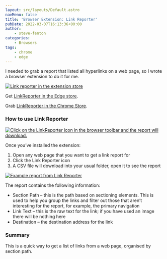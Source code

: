 ```yaml
---
layout: src/layouts/Default.astro
navMenu: false
title: 'Browser Extension: Link Reporter'
pubDate: 2022-03-07T16:13:36+00:00
author:
    - steve-fenton
categories:
    - Browsers
tags:
    - chrome
    - edge
---
```


I needed to grab a report that listed all hyperlinks on a web page, so I wrote a browser extension to do it for me.

[![Link reporter in the extension store](https://www.stevefenton.co.uk/wp-content/uploads/2022/03/link-reporter-edge-extension-1024x158.jpg)](https://www.stevefenton.co.uk/2022/03/browser-extension-link-reporter/link-reporter-edge-extension/)

Get [LinkReporter in the Edge store](https://microsoftedge.microsoft.com/addons/detail/linkreporter/fjcjpdljldimcgcinebaopphlnoegfng).

Grab [LinkReporter in the Chrome Store](https://chrome.google.com/webstore/detail/linkreporter/mkfnghikdmejcicolbcdmfdfbkbhmefl).

### How to use Link Reporter

[![Click on the LinkReporter icon in the browser toolbar and the report will download.](https://www.stevefenton.co.uk/wp-content/uploads/2022/03/using-link-reporter-1024x236.jpg)](https://www.stevefenton.co.uk/2022/03/browser-extension-link-reporter/using-link-reporter/)

Once you’ve installed the extension:

1. Open any web page that you want to get a link report for
2. Click the Link Reporter icon
3. A CSV file will download into your usual folder, open it to see the report

[![Example report from Link Reporter](https://www.stevefenton.co.uk/wp-content/uploads/2022/03/example-report-1024x640.png)](https://www.stevefenton.co.uk/2022/03/browser-extension-link-reporter/example-report/)

The report contains the following information:

- Section Path – this is the path based on sectioning elements. This is used to help you group the links and filter out those that aren’t interesting for the report, for example, the primary navigation
- Link Text – this is the raw text for the link; if you have used an image there will be nothing here
- Destination – the destination address for the link

### Summary

This is a quick way to get a list of links from a web page, organised by section path.